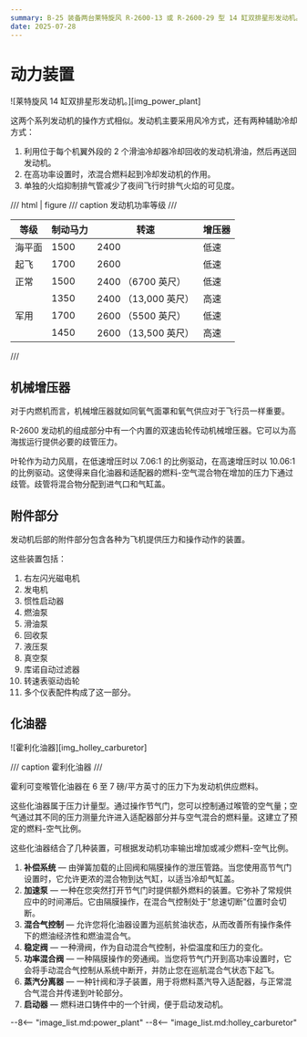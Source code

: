 ```yaml
---
summary: B-25 装备两台莱特旋风 R-2600-13 或 R-2600-29 型 14 缸双排星形发动机。
date: 2025-07-28
---
```


# 动力装置

![莱特旋风 14 缸双排星形发动机。][img_power_plant]

这两个系列发动机的操作方式相似。发动机主要采用风冷方式，还有两种辅助冷却方式：

1. 利用位于每个机翼外段的 2 个滑油冷却器冷却回收的发动机滑油，然后再送回发动机。
2. 在高功率设置时，浓混合燃料起到冷却发动机的作用。
3. 单独的火焰抑制排气管减少了夜间飞行时排气火焰的可见度。

/// html | figure
/// caption
发动机功率等级
///

| 等级     | 制动马力 | 转速                  | 增压器 |
|----------|----------|-----------------------|--------|
| 海平面   | 1500     | 2400                  | 低速   |
| 起飞     | 1700     | 2600                  | 低速   |
| 正常     | 1500     | 2400 （6700 英尺）    | 低速   |
|          | 1350     | 2400 （13,000 英尺）  | 高速   |
| 军用     | 1700     | 2600 （5500 英尺）    | 低速   |
|          | 1450     | 2600 （13,500 英尺）  | 高速   |
///

## 机械增压器

对于内燃机而言，机械增压器就如同氧气面罩和氧气供应对于飞行员一样重要。

R-2600 发动机的组成部分中有一个内置的双速齿轮传动机械增压器。它可以为高海拔运行提供必要的歧管压力。

叶轮作为动力风扇，在低速增压时以 7.06:1 的比例驱动，在高速增压时以 10.06:1 的比例驱动。这使得来自化油器和适配器的燃料-空气混合物在增加的压力下通过歧管。歧管将混合物分配到进气口和气缸盖。

## 附件部分

发动机后部的附件部分包含各种为飞机提供压力和操作动作的装置。

这些装置包括：

1. 右左闪光磁电机
2. 发电机
3. 惯性启动器
4. 燃油泵
5. 滑油泵
6. 回收泵
7. 液压泵
8. 真空泵
9. 库诺自动过滤器
10. 转速表驱动齿轮
11. 多个仪表配件构成了这一部分。

## 化油器

![霍利化油器][img_holley_carburetor]

/// caption
霍利化油器
///

霍利可变喉管化油器在 6 至 7 磅/平方英寸的压力下为发动机供应燃料。

这些化油器属于压力计量型。通过操作节气门，您可以控制通过喉管的空气量；空气通过其不同的压力测量允许进入适配器部分并与空气混合的燃料量。这建立了预定的燃料-空气比例。

这些化油器结合了几种装置，可根据发动机功率输出增加或减少燃料-空气比例。

1. **补偿系统** — 由弹簧加载的止回阀和隔膜操作的泄压管路。当您使用高节气门设置时，它允许更浓的混合物到达气缸，以适当冷却气缸盖。
2. **加速泵** — 一种在您突然打开节气门时提供额外燃料的装置。它弥补了常规供应中的时间滞后。它由隔膜操作，在混合气控制处于"怠速切断"位置时会切断。
3. **混合气控制** — 允许您将化油器设置为巡航贫油状态，从而改善所有操作条件下的燃油经济性和燃油混合气。
4. **稳定阀** — 一种滑阀，作为自动混合气控制，补偿温度和压力的变化。
5. **功率混合阀** — 一种隔膜操作的旁通阀。当您将节气门开到高功率设置时，它会将手动混合气控制从系统中断开，并防止您在巡航混合气状态下起飞。
6. **蒸汽分离器** — 一种针阀和浮子装置，用于将燃料蒸汽导入适配器，与正常混合气混合并传递到叶轮部分。
7. **启动器** — 燃料进口铸件中的一个针阀，便于启动发动机。

<!-- links -->
--8<-- "image_list.md:power_plant"
--8<-- "image_list.md:holley_carburetor"